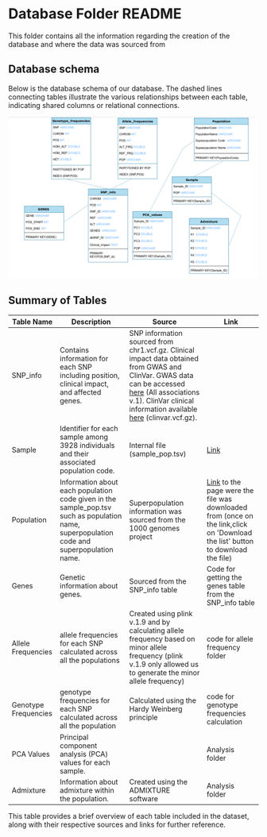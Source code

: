 # Database Folder README

This folder contains all the information regarding the creation of the database and where the data was sourced from 

## Database schema 

Below is the database schema of our database. 
The dashed lines connecting tables illustrate the various relationships between each table, indicating shared columns or relational connections. 

![Diagram](https://github.com/ml22826/Ubuntu/blob/main/Database/Screenshot%20from%202024-02-25%2019-14-58.png)


## Summary of Tables
| Table Name         | Description                                                     | Source                                                                        | Link |
|--------------------|-----------------------------------------------------------------|-------------------------------------------------------------------------------|------|
| SNP_info           | Contains information for each SNP including position, clinical impact, and affected genes. | SNP information sourced from chr1.vcf.gz. Clinical impact data obtained from GWAS and ClinVar. GWAS data can be accessed [here](https://www.ebi.ac.uk/gwas/docs/file-downloads) (All associations v.1). ClinVar clinical information available [here](https://ftp.ncbi.nlm.nih.gov/pub/clinvar/vcf_GRCh38/) (clinvar.vcf.gz). |  |
| Sample             | Identifier for each sample among 3928 individuals and their associated population code. | Internal file (sample_pop.tsv)                                                                  | [Link](Rowe) |
| Population         | Information about each population code given in the sample_pop.tsv such as population name, superpopulation code and superpopulation name.| Superpopulation information was sourced from the 1000 genomes project                                                               | [Link](https://www.internationalgenome.org/data-portal/population?fbclid=IwAR0Jae3Fd1sjxgbyGcreNx2jLHzMaDihhKSFnY5OGVzZq2NHq8Jkfct1Tkk) to the page were the file was downloaded from (once on the link,click on 'Download the list' button to download the file)  |
| Genes              | Genetic information about genes.                                 | Sourced from the SNP_info table                                   |Code for getting the genes table from the SNP_info table|
| Allele Frequencies| allele frequencies for each SNP calculated across all the populations |Created using plink v.1.9 and by calculating allele frequency based on minor allele frequency (plink v.1.9 only allowed us to generate the minor allele frequency) |code for allele frequency folder |
| Genotype Frequencies | genotype frequencies for each SNP calculated across all the population | Calculated using the Hardy Weinberg principle                                                               | code for genotype frequencies calculation |
| PCA Values         | Principal component analysis (PCA) values for each sample.      |                                                     | Analysis folder|
| Admixture          | Information about admixture within the population.          | Created using the ADMIXTURE software | Analysis folder|


This table provides a brief overview of each table included in the dataset, along with their respective sources and links for further reference.

